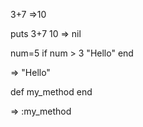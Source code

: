 <!-- Exercise 3
Try each of the below code snippets and determine what they return. Copy the results and paste them into a markdown file called exercise3.md.

3 + 7
puts 3 + 7

num = 5
if num > 3
  "Hello"
end

def my_method
end -->

3+7
=>10

puts 3+7
10
=> nil

num=5
if num > 3
"Hello"
end

=> "Hello"

def my_method
end

=> :my_method
